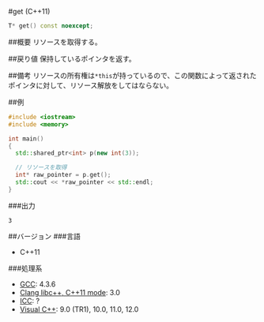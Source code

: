 #get (C++11)
```cpp
T* get() const noexcept;
```

##概要
リソースを取得する。


##戻り値
保持しているポインタを返す。


##備考
リソースの所有権は`*this`が持っているので、この関数によって返されたポインタに対して、リソース解放をしてはならない。


##例
```cpp
#include <iostream>
#include <memory>

int main()
{
  std::shared_ptr<int> p(new int(3));

  // リソースを取得
  int* raw_pointer = p.get();
  std::cout << *raw_pointer << std::endl;
}
```

###出力
```
3
```

##バージョン
###言語
- C++11

###処理系
- [GCC](/implementation#gcc.md): 4.3.6
- [Clang libc++, C++11 mode](/implementation#clang.md): 3.0
- [ICC](/implementation#icc.md): ?
- [Visual C++](/implementation#visual_cpp.md): 9.0 (TR1), 10.0, 11.0, 12.0

